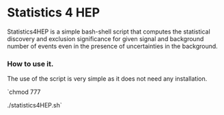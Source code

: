 # Statistics 4 HEP #

Statistics4HEP is a simple bash-shell script that computes the statistical discovery and exclusion significance for given signal and background number of events even in the presence of uncertainties in the background.

### How to use it.

The use of the script is very simple as it does not need any installation. 

`chmod 777

./statistics4HEP.sh`
